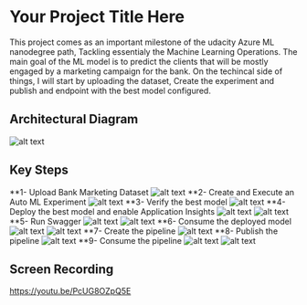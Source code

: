 # Your Project Title Here
This project comes as an important milestone of the udacity Azure ML nanodegree path, Tackling essentialy the Machine Learning Operations. The main goal of the ML model is to predict the clients that will be mostly engaged by a marketing campaign for the bank. On the techincal side of things, I will start by uploading the dataset, Create the experiment and publish and endpoint with the best model configured.

## Architectural Diagram
![alt text](https://github.com/ahmedkhammessi/nd00333_AZMLND_C2/blob/master/architecture.jpg)

## Key Steps
**1- Upload Bank Marketing Dataset
![alt text](https://github.com/ahmedkhammessi/nd00333_AZMLND_C2/blob/master/registered_dataset.png)
**2- Create and Execute an Auto ML Experiment
![alt text](https://github.com/ahmedkhammessi/nd00333_AZMLND_C2/blob/master/completed_experiment.png)
**3- Verify the best model
![alt text](https://github.com/ahmedkhammessi/nd00333_AZMLND_C2/blob/master/best_model.png)
**4- Deploy the best model and enable Application Insights
![alt text](https://github.com/ahmedkhammessi/nd00333_AZMLND_C2/blob/master/endpoint-appinsights-logs.png)
![alt text](https://github.com/ahmedkhammessi/nd00333_AZMLND_C2/blob/master/applicationinsights-enabled.png)
**5- Run Swagger
![alt text](https://github.com/ahmedkhammessi/nd00333_AZMLND_C2/blob/master/swagger_screenshot1.png)
![alt text](https://github.com/ahmedkhammessi/nd00333_AZMLND_C2/blob/master/swagger_screenshot2.png)
**6- Consume the deployed model
![alt text](https://github.com/ahmedkhammessi/nd00333_AZMLND_C2/blob/master/endpoint-script-screenshot1.png)
![alt text](https://github.com/ahmedkhammessi/nd00333_AZMLND_C2/blob/master/endpoint-script-screenshot2.png)
**7- Create the pipeline
![alt text](https://github.com/ahmedkhammessi/nd00333_AZMLND_C2/blob/master/pipleine-created.png)
**8- Publish the pipeline
![alt text](https://github.com/ahmedkhammessi/nd00333_AZMLND_C2/blob/master/pipline-dataset-model.png)
**9- Consume the pipeline
![alt text](https://github.com/ahmedkhammessi/nd00333_AZMLND_C2/blob/master/pipline-restendpoint-publish.png)
![alt text](https://github.com/ahmedkhammessi/nd00333_AZMLND_C2/blob/master/pipline-active.png)

## Screen Recording
https://youtu.be/PcUG8OZpQ5E
